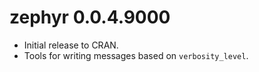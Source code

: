 # zephyr 0.0.4.9000

* Initial release to CRAN.
* Tools for writing messages based on `verbosity_level`.
